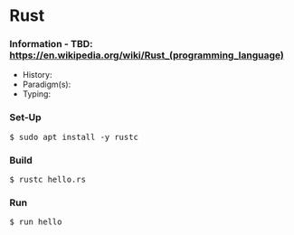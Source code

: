 # Rust

### Information - TBD: https://en.wikipedia.org/wiki/Rust_(programming_language)
* History:
* Paradigm(s):
* Typing:

### Set-Up
<pre>
$ sudo apt install -y rustc
</pre>

### Build
<pre>
$ rustc hello.rs
</pre>

### Run
<pre>
$ run hello
</pre>
